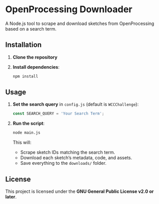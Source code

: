 # OpenProcessing Downloader

A Node.js tool to scrape and download sketches from OpenProcessing based on a search term.

## Installation

1. **Clone the repository**

2. **Install dependencies**:

   ```bash
   npm install
   ```

## Usage

1. **Set the search query** in `config.js` (default is `WCCChallenge`):

   ```javascript
   const SEARCH_QUERY = 'Your Search Term';
   ```

2. **Run the script**:

   ```bash
   node main.js
   ```

   This will:
   - Scrape sketch IDs matching the search term.
   - Download each sketch’s metadata, code, and assets.
   - Save everything to the `downloads/` folder.

## License

This project is licensed under the **GNU General Public License v2.0 or later**.